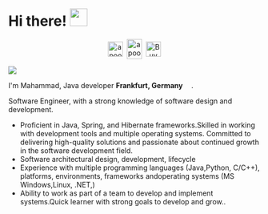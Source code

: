 # Hi there! <img src="https://github.com/TheDudeThatCode/TheDudeThatCode/blob/master/Assets/Hi.gif" width="35" />
<p align="center">
<a href="https://linkedin.com/in/apoorvtyagi" target="blank"><img align="center" src="https://cdn.jsdelivr.net/npm/simple-icons@3.0.1/icons/linkedin.svg" alt="apoorvtyagi" height="30" width="30" /></a>&nbsp;
<a href="https://medium.com/@najafovmahammad1" target="blank"><img align="center" src="https://cdn.jsdelivr.net/npm/simple-icons@3.0.1/icons/medium.svg" alt="apoorv#4040" height="40" width="30" /></a>&nbsp;
<a href="https://www.buymeacoffee.com/najafovmahX"><img align="center" alt="Buy me a Coffee" width="30px" src="https://cdn.jsdelivr.net/npm/simple-icons@3.0.1/icons/buymeacoffee.svg" /></a>
</p>

![](https://camo.githubusercontent.com/992babdffd8c74a1502de375fbdf7e4d54773242/68747470733a2f2f6d656469612e67697068792e636f6d2f6d656469612f53576f536b4e36447854737a71494b4571762f67697068792e676966)


<p> I'm Mahammad, Java developer  <in> <b>Frankfurt, Germany</b> <img src="https://cdn-icons-png.flaticon.com/512/197/197571.png" width="13"/>. </p>

Software Engineer, with a strong knowledge of software design and development. 
- Proficient in Java, Spring, and Hibernate frameworks.Skilled in working with development tools and multiple operating systems. Committed to delivering high-quality solutions and passionate about continued growth in the software development field.
- Software architectural design, development, lifecycle
- Experience with multiple programming languages (Java,Python, C/C++), platforms, environments, frameworks andoperating systems (MS Windows,Linux, .NET,)
- Ability to work as part of a team to develop and implement systems.Quick learner with strong goals to develop and grow..








<!--
**Mahammadnajaf/Mahammadnajaf** is a ✨ _special_ ✨ repository because its `README.md` (this file) appears on your GitHub profile.
